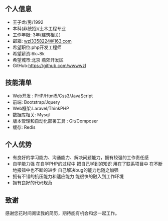 ## 个人信息

- 王子龙/男/1992
- 本科(非统招)/土木工程专业
- 工作年限: 3年(建筑相关)
- 邮箱: wzl3358224@163.com
- 希望职位:php开发工程师
- 希望薪资:6k~8k
- 希望城市:北京 燕郊开发区
- GitHub:https://github.com/wwwwzl

## 技能清单

- Web开发 : PHP/Html5/Css3/JavaScript
- 前端: Bootstrap/Jquery
- Web框架:Laravel/ThinkPHP
- 数据库相关: Mysql
- 版本管理和自动化部署工具 : Git/Composer
- 缓存: Redis

## 个人优势

- 有良好的学习能力、沟通能力、解决问题能力，拥有较强的工作责任感
- 自学能力强 在自学PHP的过程中 把自己学到的知识 用在了联系项目中 在不断地报错中也不断的进步 自己解决bug的能力也随之加强
- 拥有不错的抗压能力和适应能力 能很快的融入到工作环境  
- 拥有良好的代码规范

## 致谢

感谢您花时间阅读我的简历，期待能有机会和您一起工作。
